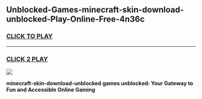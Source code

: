
## Unblocked-Games-minecraft-skin-download-unblocked-Play-Online-Free-4n36c
<h3>
<a href="https://premium76.site?title=minecraft-skin-download-unblocked&ref=26A">CLICK TO PLAY</a></h3>
<hr>

<h3>
<a href="https://premium76.site?title=minecraft-skin-download-unblocked&ref=26A">CLICK 2 PLAY</a>
  
</h3>

<a href="https://premium76.site?title=minecraft-skin-download-unblocked&ref=26A"><img src="https://clearcache.store/games.png"></a>


**minecraft-skin-download-unblocked games unblocked: Your Gateway to Fun and Accessible Online Gaming**
